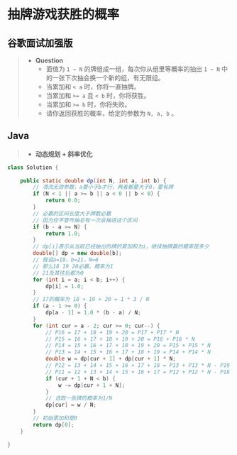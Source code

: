 # 抽牌游戏获胜的概率

## 谷歌面试加强版

> - **Question**
>   - 面值为 `1 ~ N` 的牌组成一组，每次你从组里等概率的抽出 `1 ~ N` 中的一张下次抽会换一个新的组，有无限组。
>   - 当累加和 `< a` 时，你将一直抽牌。
>   - 当累加和 `>= a` 且 `< b` 时，你将获胜。
>   - 当累加和 `>= b` 时，你将失败。
>   - 请你返回获胜的概率，给定的参数为 `N, a, b` 。

## Java

> - **动态规划 + 斜率优化**

```java
class Solution {
    
    public static double dp(int N, int a, int b) {
        // 清洗无效参数，a要小于b才行，两者都要大于0，要有牌
        if (N < 1 || a >= b || a < 0 || b < 0) {
            return 0.0;
        }
        // 必赢的区间长度大于牌数必赢
        // 因为你不管咋抽总有一次会抽进这个区间
        if (b - a >= N) {
            return 1.0;
        }
        // dp[i]表示从当前已经抽出的牌的累加和为i，继续抽牌赢的概率是多少
        double[] dp = new double[b];
        // 假设a=18，b=21，N=6
        // 那么18 19 20必赢，概率为1
        // 21及其往后都为0
        for (int i = a; i < b; i++) {
            dp[i] = 1.0;
        }
        // 17的概率为 18 + 19 + 20 = 1 * 3 / N
        if (a - 1 >= 0) {
            dp[a - 1] = 1.0 * (b - a) / N;
        }
        for (int cur = a - 2; cur >= 0; cur--) {
            // P16 = 17 + 18 + 19 + 20 = P17 + P17 * N
            // P15 = 16 + 17 + 18 + 19 + 20 = P16 + P16 * N
            // P14 = 15 + 16 + 17 + 18 + 19 + 20 = P15 + P15 * N
            // P13 = 14 + 15 + 16 + 17 + 18 + 19 = P14 + P14 * N
            double w = dp[cur + 1] + dp[cur + 1] * N;
            // P12 = 13 + 14 + 15 + 16 + 17 + 18 = P13 + P13 * N - P19
            // P11 = 12 + 13 + 14 + 15 + 16 + 17 = P12 + P12 * N - P18
            if (cur + 1 + N < b) {
                w -= dp[cur + 1 + N];
            }
            // 选取一张牌的概率为1/N
            dp[cur] = w / N;
        }
        // 初始累加和是0
        return dp[0];
    }
    
}
```

